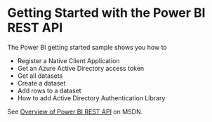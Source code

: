 Getting Started with the Power BI REST API
=

The Power BI getting started sample shows you how to
- Register a Native Client Application
- Get an Azure Active Directory access token
- Get all datasets
- Create a dataset
- Add rows to a dataset
- How to add Active Directory Authentication Library

See [Overview of Power BI REST API](https://msdn.microsoft.com/en-US/library/dn877544(Azure.100).aspx) on MSDN.
